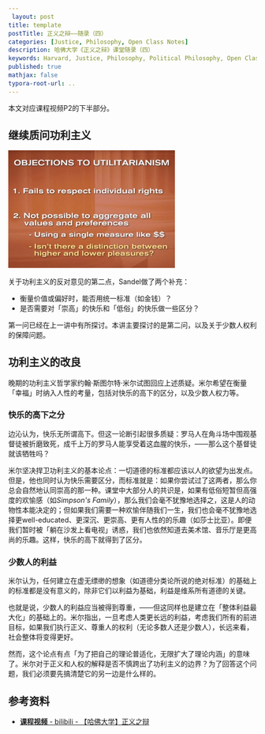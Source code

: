 ```yaml
---
 layout: post
title: template
postTitle: 正义之辩——随录（四）
categories: [Justice, Philosophy, Open Class Notes]
description: 哈佛大学《正义之辩》课堂随录（四）
keywords: Harvard, Justice, Philosophy, Political Philosophy, Open Class Notes
published: true
mathjax: false
typora-root-url: ..
---
```


本文对应课程视频P2的下半部分。

## 继续质问功利主义

<img src="/images/asserts/image-20200414201255452.png" alt="image-20200414201255452" style="zoom: 33%;" />

关于功利主义的反对意见的第二点，Sandel做了两个补充：

- 衡量价值或偏好时，能否用统一标准（如金钱）？
- 是否需要对「崇高」的快乐和「低俗」的快乐做一些区分？

第一问已经在上一讲中有所探讨。本讲主要探讨的是第二问，以及关于少数人权利的保障问题。

## 功利主义的改良

晚期的功利主义哲学家约翰·斯图尔特·米尔试图回应上述质疑。米尔希望在衡量「幸福」时纳入人性的考量，包括对快乐的高下的区分，以及少数人权力等。

### 快乐的高下之分

边沁认为，快乐无所谓高下。但这一论断引起很多质疑：罗马人在角斗场中围观基督徒被折磨致死，成千上万的罗马人能享受着这血腥的快乐，——那么这个基督徒就该牺牲吗？

米尔坚决捍卫功利主义的基本论点：一切道德的标准都应该以人的欲望为出发点。但是，他也同时认为快乐需要区分，而标准就是：如果你尝试过了这两者，那么你总会自然地认同崇高的那一种。课堂中大部分人的共识是，如果有低俗短暂但高强度的欢愉感（如*Simpson's Family*），那么我们会毫不犹豫地选择之，这是人的动物性本能决定的；但如果我们需要一种欢愉伴随我们一生，我们也会毫不犹豫地选择更well-educated、更深沉、更崇高、更有人性的的乐趣（如莎士比亚）。即便我们暂时被「躺在沙发上看电视」诱惑，我们也依然知道去美术馆、音乐厅是更高尚的乐趣。这样，快乐的高下就得到了区分。

### 少数人的利益

米尔认为，任何建立在虚无缥缈的想象（如道德分类论所说的绝对标准）的基础上的标准都是没有意义的，除非它们以利益为基础，利益是维系所有道德的关键。

也就是说，少数人的利益应当被得到尊重，——但这同样也是建立在「整体利益最大化」的基础上的。米尔指出，一旦考虑人类更长远的利益，考虑我们所有的前进目标，如果我们执行正义、尊重人的权利（无论多数人还是少数人），长远来看，社会整体将变得更好。

然而，这个论点有点「为了把自己的理论普适化，无限扩大了理论内涵」的意味了。米尔对于正义和人权的解释是否不慎跨出了功利主义的边界？为了回答这个问题，我们必须要先搞清楚它的另一边是什么样的。

## 参考资料

- [**课程视频** - bilibili - 【哈佛大学】正义之辩](https://www.bilibili.com/video/BV1jZ4y1x7SL)
